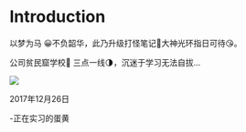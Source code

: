 # Introduction

以梦为马 😀不负韶华，此乃升级打怪笔记🤔大神光环指日可待😘。

公司贫民窟学校🐳 三点一线🌗，沉迷于学习无法自拔...

<img src="http://osz5qtl3g.bkt.clouddn.com/love.jpg"/>

2017年12月26日


-正在实习的蛋黄 




